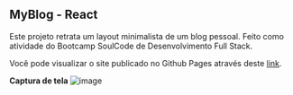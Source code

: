 ## MyBlog - React

Este projeto retrata um layout minimalista de um blog pessoal. Feito como atividade do Bootcamp SoulCode de Desenvolvimento Full Stack.

Você pode visualizar o site publicado no Github Pages através deste [link](https://my-blog-indol.vercel.app/).


**Captura de tela**
![image](https://github.com/MoisesssDev/MyBlog-React/assets/92608807/a7bbd032-3277-43e0-b064-cd72254b6bfe)
